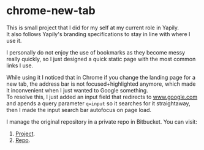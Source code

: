 # chrome-new-tab

This is small project that I did for my self at my current role in Yapily.  
It also follows Yapily's branding specifications to stay in line with where I use it.

I personally do not enjoy the use of bookmarks as they become messy really quickly, so I just designed a quick static page with the most common links I use.

While using it I noticed that in Chrome if you change the landing page for a new tab, the address bar is not focused+highlighted anymore, which made it inconvenient when I just wanted to Google something.  
To resolve this, I just added an input field that redirects to www.google.com and apends a query parameter `q=input` so it searches for it straightaway, then I made the input search bar autofocus on page load.

I manage the original repository in a private repo in Bitbucket.
You can visit:
1. [Project](https://nicolas-alonso.bitbucket.io/).
2. [Repo](https://bitbucket.org/nicolas-alonso/nicolas-alonso.bitbucket.io/src/master/).
